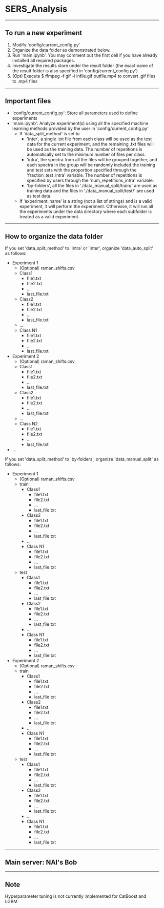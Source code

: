 # SERS_Analysis

---
To run a new experiment
---
1) Modify 'config/current_config.py'
2) Organize the data folder as demonstrated below.
3) Run 'main.ipynb'. You may comment out the first cell if you have already installed all required packages.
4) Investigate the results store under the result folder (the exact name of the result folder is also specified in 'config/current_config.py')
5) (Opt) Execute $ ffmpeg -f gif -i infile.gif outfile.mp4 to convert .gif files to .mp4 files
---
Important files
---
- 'config/current_config.py': Store all parameters used to define experiments
- 'main.ipynb': Analyze experiment(s) using all the specified machine learning methods provided by the user in 'config/current_config.py'
  -   If 'data_split_method' is set to 
      - 'inter', a single .txt file from each class will be used as the test data for the current experiment, and the remaining .txt files will be used as the training data. The number of repetitions is automatically set to the minimum number of files per class.
      - 'intra', the spectra from all the files will be grouped together, and each spectra in the group will be randomly included the training and test sets with the proportion specified through the 'fraction_test_intra' variable. The number of repetitions is specified by users through the 'num_repetitions_intra' variable.
      - 'by-folders', all the files in './data_manual_split/train/' are used as training data and the files in './data_manual_split/test/' are used as test data.
  -   If 'experiment_name' is a string (not a list of strings) and is a valid experiment, it will perform the experiment. Otherwise, it will run all the experiments  under the data directory where each subfolder is treated as a valid experiment.

---
How to organize the data folder
---
If you set 'data_split_method' to 'intra' or 'inter', organize 'data_auto_split' as follows:
- Experiment 1
  - (Optional) raman_shifts.csv
  - Class1
    - file1.txt
    - file2.txt
    - ...
    - last_file.txt
  - Class2
    - file1.txt
    - file2.txt
    - ...
    - last_file.txt
  - ...
  - Class N1
    - file1.txt
    - file2.txt
    - ...
    - last_file.txt
- Experiment 2
  - (Optional) raman_shifts.csv
  - Class1
    - file1.txt
    - file2.txt
    - ...
    - last_file.txt
  - Class2
    - file1.txt
    - file2.txt
    - ...
    - last_file.txt
  - ...
  - Class N2
    - file1.txt
    - file2.txt
    - ...
    - last_file.txt
- ...

If you set 'data_split_method' to 'by-folders', organize 'data_manual_split' as follows:
- Experiment 1
  - (Optional) raman_shifts.csv
  - train
    - Class1
      - file1.txt
      - file2.txt
      - ...
      - last_file.txt
    - Class2
      - file1.txt
      - file2.txt
      - ...
      - last_file.txt
    - ...
    - Class N1
      - file1.txt
      - file2.txt
      - ...
      - last_file.txt
  - test
    - Class1
      - file1.txt
      - file2.txt
      - ...
      - last_file.txt
    - Class2
      - file1.txt
      - file2.txt
      - ...
      - last_file.txt
    - ...
    - Class N1
      - file1.txt
      - file2.txt
      - ...
      - last_file.txt
- Experiment 2
  - (Optional) raman_shifts.csv
  - train
    - Class1
      - file1.txt
      - file2.txt
      - ...
      - last_file.txt
    - Class2
      - file1.txt
      - file2.txt
      - ...
      - last_file.txt
    - ...
    - Class N1
      - file1.txt
      - file2.txt
      - ...
      - last_file.txt
  - test
    - Class1
      - file1.txt
      - file2.txt
      - ...
      - last_file.txt
    - Class2
      - file1.txt
      - file2.txt
      - ...
      - last_file.txt
    - ...
    - Class N1
      - file1.txt
      - file2.txt
      - ...
      - last_file.txt

---
Main server: NAI's Bob
---

---
Note
---
Hyperparameter tuning is not currently implemented for CatBoost and LGBM.
